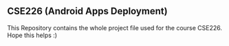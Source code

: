 ## CSE226 (Android Apps Deployment)

This Repository contains the whole project file used for the course CSE226.
Hope this helps :)
